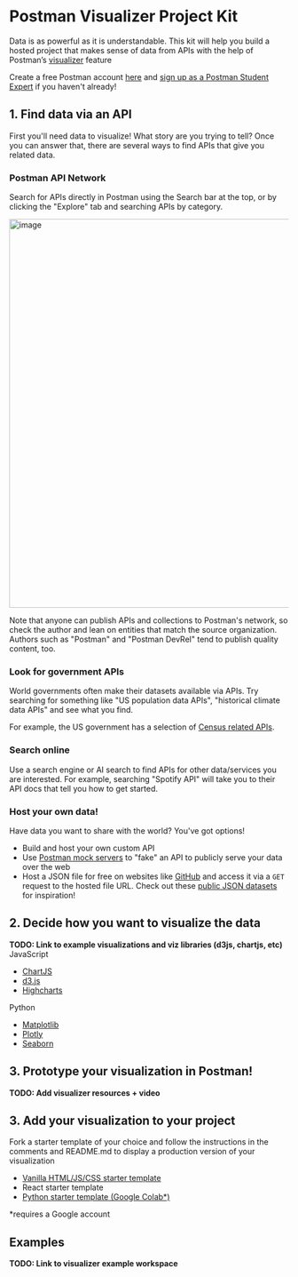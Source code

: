 # Postman Visualizer Project Kit

Data is as powerful as it is understandable. This kit will help you build a hosted project that makes sense of data from APIs with the help of Postman’s [visualizer](https://learning.postman.com/docs/sending-requests/visualizer/) feature

Create a free Postman account [here](https://www.postman.com/) and [sign up as a Postman Student Expert]() if you haven't already!

## 1. Find data via an API

First you'll need data to visualize! What story are you trying to tell? Once you can answer that, there are several ways to find APIs that give you related data.

### Postman API Network
Search for APIs directly in Postman using the Search bar at the top, or by clicking the "Explore" tab and searching APIs by category.

<img width="700" alt="image" src="https://user-images.githubusercontent.com/9841162/227543200-11921d15-bb92-44c5-9d4d-b8be3fad5da4.png">

Note that anyone can publish APIs and collections to Postman's network, so check the author and lean on entities that match the source organization. Authors such as "Postman" and "Postman DevRel" tend to publish quality content, too. 

### Look for government APIs
World governments often make their datasets available via APIs. Try searching for something like "US population data APIs", "historical climate data APIs" and see what you find. 

For example, the US government has a selection of [Census related APIs](https://www.census.gov/data/developers/data-sets.html).  
### Search online

Use a search engine or AI search to find APIs for other data/services you are interested. For example, searching "Spotify API" will take you to their API docs that tell you how to get started. 
### Host your own data!

Have data you want to share with the world? You've got options!

- Build and host your own custom API
- Use [Postman mock servers](https://learning.postman.com/docs/designing-and-developing-your-api/mocking-data/setting-up-mock/) to "fake" an API to publicly serve your data over the web
- Host a JSON file for free on websites like [GitHub](https://github.com/) and access it via a `GET` request to the hosted file URL. Check out these [public JSON datasets](https://github.com/jdorfman/awesome-json-datasets) for inspiration!

## 2. Decide how you want to visualize the data

**TODO: Link to example visualizations and viz libraries (d3js, chartjs, etc)**
JavaScript
- [ChartJS](https://www.chartjs.org/docs/latest/)
- [d3.js](https://observablehq.com/@d3/gallery)
- [Highcharts](https://www.highcharts.com/)

Python
- [Matplotlib](https://matplotlib.org/api/index.html)
- [Plotly](https://plot.ly/python/)
- [Seaborn](https://seaborn.pydata.org/)

## 3. Prototype your visualization in Postman!

**TODO: Add visualizer resources + video**

## 3. Add your visualization to your project

Fork a starter template of your choice and follow the instructions in the comments and README.md to display a production version of your visualization

- [Vanilla HTML/JS/CSS starter template](https://replit.com/@ClaireFroelich/Postman-x-Lehman-Hack-JavaScript-Project-Template#index.html)
- React starter template
- [Python starter template (Google Colab*)](https://colab.research.google.com/drive/1cdJUlFub--p_1RQ4913RxJDtR957EXdo?usp=sharing)

*requires a Google account

## Examples

**TODO: Link to visualizer example workspace**

